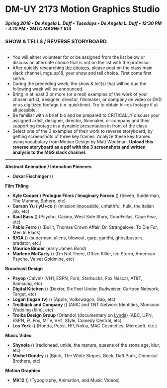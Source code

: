 # DM-UY 2173 Motion Graphics Studio

##### Spring 2018 • De Angela L. Duff • Tuesdays • De Angela L. Duff • 12:30 PM - 4:10 PM • 2MTC MAGNET 813

### SHOW & TELLS / REVERSE STORYBOARD

---

* You will either volunteer for or be assigned from the list below or discuss an alternate choice that is not on the list with the professor. 
* After quickly researching [the choices](https://deangela.gitbooks.io/motion-graphics-studio-spring-2018/content/show_and_tells.html), please post on the class main slack channel, mgs_sp18, your show and tell choice. First come first serve.
* During the preceding week, the show & tell(s) that will be due the following week will be announced. 
* Bring in at least 3 or more (or a reel) examples of the work of your chosen artist, designer, director, filmmaker, or company on video or DVD or as digitized footage (i.e. quicktime). Try to obtain hi-res footage if at all possible.
* Be familiar with a brief bio and be prepared to CRITICALLY discuss your assigned artist, designer, director, filmmaker, or company and their supporting footage in a dynamic presentation in front of the class
* Select one of the 3 examples of their work to reverse storyboard, by getting screenshots of three key frames. Analyze these key frames using vocabulary from Motion Design by Matt Woolman. **Upload this reverse storyboard as a pdf with the 3 screenshots and written analysis to the MGS slack channel.**

---

**Abstract Animation / Intonation Pioneers**
* **Oskar Fischinger** ()

**Film Titling**
* **Kyle Cooper / Prologue Films / Imaginary Forces** ()
(Seven, Spiderman, The Mummy, Sphere, etc)
* **Garson Yu / yU+co** ()
(mission impossible, unfaithful, hulk, the italian job, etc)
* **Saul Bass** ()
(Psycho, Casino, West Side Story, GoodFellas, Cape Fear, etc)
* **Pablo Ferro** ()
(Bullit, Thomas Crown Affair, Dr. Strangelove, To Die For, Men In Black)
* **R/GA** ()
(superman, aliens, blowout, garp, gandhi, ghostbusters, predator, etc.)
* **Maurice Binder**
(early James Bond)
* **Marlene McCarty** ()
(I’m Not There, Office Killer, Ice Storm, American Psycho, Velvet Goldmine, etc)

**Broadcast Design**
* **Psyop** (Calvin)
(VH1, ESPN, Ford, Starbucks, Fox Nascar, AT&T, Samsung, etc)
* **Digital Kitchen** ()
(Dexter, Six Feet Under, Budweiser, Cartoon Network, Target, etc)
* **Logan (logan.tv)** ()
(Apple, Volkswagon, Gap, etc)
* **Trollbäck and Company** ()
(AMC and TNT Network Identities, Monsoon Wedding (film), etc)
* **Troika Design Group** (Orlando) (documentary on [Lynda](http://nyu.edu/lynda))
(ABC, UPN, ESPN, E!, Fox, MTV, VH1, Style, Comedy Central, etc)
* **Los York** ()
(Honda, Pepsi, HP, Nokia, MAC Cosmetics, Microsoft, etc.)

**Music Video**
* **Shynola** ()
(radiohead, unkle, the rapture, queens of the stone age, blur, etc)
* **Michel Gondry** ()
(Bjork, The White Stripes, Beck, Daft Punk, Chemical Brothers, etc)

**Motion Graphics**
* **MK12** ()
(Typography, Animation, and Music Videos)